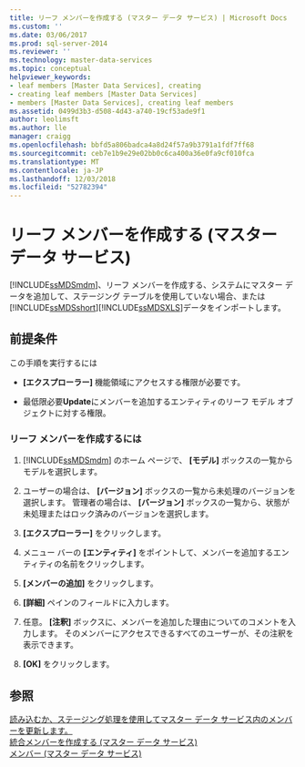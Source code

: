 ```yaml
---
title: リーフ メンバーを作成する (マスター データ サービス) | Microsoft Docs
ms.custom: ''
ms.date: 03/06/2017
ms.prod: sql-server-2014
ms.reviewer: ''
ms.technology: master-data-services
ms.topic: conceptual
helpviewer_keywords:
- leaf members [Master Data Services], creating
- creating leaf members [Master Data Services]
- members [Master Data Services], creating leaf members
ms.assetid: 0499d3b3-d508-4d43-a740-19cf53ade9f1
author: leolimsft
ms.author: lle
manager: craigg
ms.openlocfilehash: bbfd5a806badca4a8d24f57a9b3791a1fdf7ff68
ms.sourcegitcommit: ceb7e1b9e29e02bb0c6ca400a36e0fa9cf010fca
ms.translationtype: MT
ms.contentlocale: ja-JP
ms.lasthandoff: 12/03/2018
ms.locfileid: "52782394"
---
```

# <a name="create-a-leaf-member-master-data-services"></a>リーフ メンバーを作成する (マスター データ サービス)
  [!INCLUDE[ssMDSmdm](../includes/ssmdsmdm-md.md)]、リーフ メンバーを作成する、システムにマスター データを追加して、ステージング テーブルを使用していない場合、または[!INCLUDE[ssMDSshort](../includes/ssmdsshort-md.md)][!INCLUDE[ssMDSXLS](../includes/ssmdsxls-md.md)]データをインポートします。  
  
## <a name="prerequisites"></a>前提条件  
 この手順を実行するには  
  
-   **[エクスプローラー]** 機能領域にアクセスする権限が必要です。  
  
-   最低限必要**Update**にメンバーを追加するエンティティのリーフ モデル オブジェクトに対する権限。  
  
### <a name="to-create-a-leaf-member"></a>リーフ メンバーを作成するには  
  
1.  [!INCLUDE[ssMDSmdm](../includes/ssmdsmdm-md.md)] のホーム ページで、 **[モデル]** ボックスの一覧からモデルを選択します。  
  
2.  ユーザーの場合は、 **[バージョン]** ボックスの一覧から未処理のバージョンを選択します。 管理者の場合は、 **[バージョン]** ボックスの一覧から、状態が未処理またはロック済みのバージョンを選択します。  
  
3.  **[エクスプローラー]** をクリックします。  
  
4.  メニュー バーの **[エンティティ]** をポイントして、メンバーを追加するエンティティの名前をクリックします。  
  
5.  **[メンバーの追加]** をクリックします。  
  
6.  **[詳細]** ペインのフィールドに入力します。  
  
7.  任意。 **[注釈]** ボックスに、メンバーを追加した理由についてのコメントを入力します。 そのメンバーにアクセスできるすべてのユーザーが、その注釈を表示できます。  
  
8.  **[OK]** をクリックします。  
  
## <a name="see-also"></a>参照  
 [読み込むか、ステージング処理を使用してマスター データ サービス内のメンバーを更新します。](add-update-and-delete-data-master-data-services.md)   
 [統合メンバーを作成する (マスター データ サービス)](../../2014/master-data-services/create-a-consolidated-member-master-data-services.md)   
 [メンバー (マスター データ サービス)](../../2014/master-data-services/members-master-data-services.md)  
  
  
